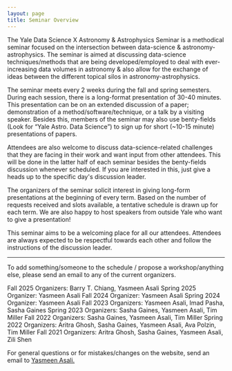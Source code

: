 ```yaml
---
layout: page
title: Seminar Overview
---
```


The Yale Data Science X Astronomy & Astrophysics Seminar is a methodical seminar focused on the intersection between data-science & astronomy-astrophysics. The seminar is aimed at discussing data-science techniques/methods that are being developed/employed to deal with ever-increasing data volumes in astronomy & also allow for the exchange of ideas between the different topical silos in astronomy-astrophysics. 

The seminar meets every 2 weeks during the fall and spring semesters. During each session, there is a long-format presentation of 30-40 minutes. This presentation can be on an extended discussion of a paper; demonstration of a method/software/technique, or a talk by a visiting speaker. Besides this, members of the seminar may also use benty-fields (Look for “Yale Astro. Data Science”) to sign up for short (~10-15 minute) presentations of papers. 

Attendees are also welcome to discuss data-science-related challenges that they are facing in their work and want input from other attendees. This will be done in the latter half of each seminar besides the benty-fields discussion whenever scheduled. If you are interested in this, just give a heads up to the specific day's discussion leader. 

The organizers of the seminar solicit interest in giving long-form presentations at the beginning of every term. Based on the number of requests received and slots available, a tentative schedule is drawn up for each term. We are also happy to host speakers from outside Yale who want to give a presentation! 

This seminar aims to be a welcoming place for all our attendees. Attendees are always expected to be respectful towards each other and follow the instructions of the discussion leader. 

-----

To add something/someone to the schedule / propose a workshop/anything else, please send an email to any of the current organizers. 

Fall 2025 Organizers: Barry T. Chiang, Yasmeen Asali
Spring 2025 Organizer: Yasmeen Asali
Fall 2024 Organizer: Yasmeen Asali
Spring 2024 Organizer: Yasmeen Asali
Fall 2023 Organizers: Yasmeen Asali, Imad Pasha, Sasha Gaines
Spring 2023 Organizers: Sasha Gaines, Yasmeen Asali, Tim Miller
Fall 2022 Organizers: Sasha Gaines, Yasmeen Asali, Tim Miller
Spring 2022 Organizers: Aritra Ghosh, Sasha Gaines, Yasmeen Asali, Ava Polzin, Tim Miller
Fall 2021 Organizers: Aritra Ghosh, Sasha Gaines, Yasmeen Asali, Zili Shen

For general questions or for mistakes/changes on the website, send an email to <a href="mailto:yasmeen.asali@yale.edu">Yasmeen Asali.</a>
